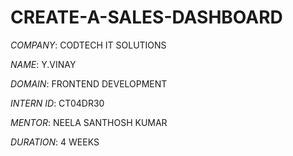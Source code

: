 # CREATE-A-SALES-DASHBOARD

*COMPANY*: CODTECH IT SOLUTIONS

*NAME*: Y.VINAY

*DOMAIN*: FRONTEND DEVELOPMENT

*INTERN ID*: CT04DR30

*MENTOR*: NEELA SANTHOSH KUMAR

*DURATION*: 4 WEEKS

